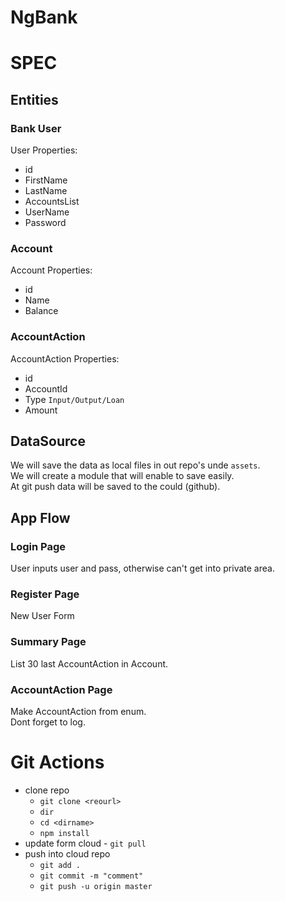 # NgBank

# SPEC

## Entities

### Bank User

User Properties:
* id
* FirstName
* LastName
* AccountsList
* UserName
* Password

### Account

Account Properties:
* id
* Name
* Balance

### AccountAction

AccountAction Properties:
* id
* AccountId
* Type `Input/Output/Loan`
* Amount 


## DataSource

We will save the data as local files in out repo's unde `assets`.  
We will create a module that will enable to save easily.  
At git push data will be saved to the could (github).  

## App Flow

### Login Page

User inputs user and pass, otherwise can't get into private area.  

### Register Page

New User Form

### Summary Page

List 30 last AccountAction in Account.  

### AccountAction Page

Make AccountAction from enum.  
Dont forget to log.


# Git Actions
* clone repo 
    * `git clone <reourl>`  
    * `dir`  
    * `cd <dirname>`  
    * `npm install`  
* update form cloud - `git pull`  
* push into cloud repo 
    * `git add .`  
    * `git commit -m "comment"`  
    * `git push -u origin master`  
